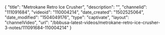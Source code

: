 {
    "title": "Metrokane Retro Ice Crusher",
    "description": "",
    "channelid": "111091684",
    "videoid": "110004214",
    "date_created": "1502525064",
    "date_modified": "1504049176",
    "type": "captivate",
    "layout": "channelVideo",
    "url": "\/bbbusa-latest-videos\/metrokane-retro-ice-crusher-3-notes\/111091684-110004214"
}